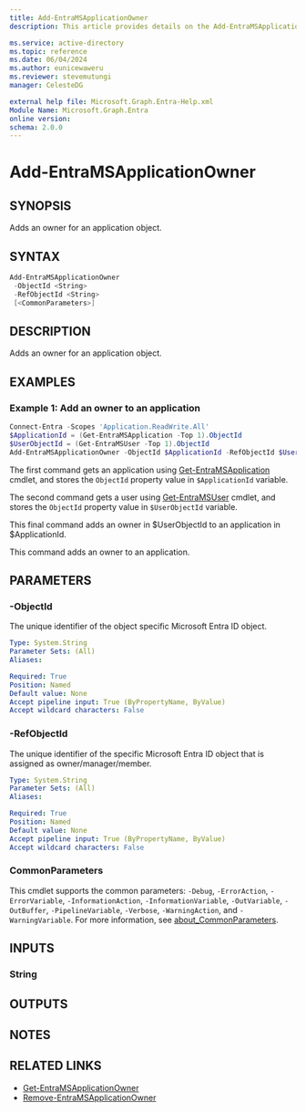 ```yaml
---
title: Add-EntraMSApplicationOwner
description: This article provides details on the Add-EntraMSApplicationOwner command.

ms.service: active-directory
ms.topic: reference
ms.date: 06/04/2024
ms.author: eunicewaweru
ms.reviewer: stevemutungi
manager: CelesteDG

external help file: Microsoft.Graph.Entra-Help.xml
Module Name: Microsoft.Graph.Entra
online version:
schema: 2.0.0
---
```


# Add-EntraMSApplicationOwner

## SYNOPSIS

Adds an owner for an application object.

## SYNTAX

```powershell
Add-EntraMSApplicationOwner 
 -ObjectId <String> 
 -RefObjectId <String> 
 [<CommonParameters>]
```

## DESCRIPTION

Adds an owner for an application object.

## EXAMPLES

### Example 1: Add an owner to an application

```powershell
Connect-Entra -Scopes 'Application.ReadWrite.All'
$ApplicationId = (Get-EntraMSApplication -Top 1).ObjectId
$UserObjectId = (Get-EntraMSUser -Top 1).ObjectId
Add-EntraMSApplicationOwner -ObjectId $ApplicationId -RefObjectId $UserObjectId
```

The first command gets an application using [Get-EntraMSApplication](./Get-EntraMSApplication.md) cmdlet, and stores
the `ObjectId` property value in `$ApplicationId` variable.  

The second command gets a user using [Get-EntraMSUser](./Get-EntraMSUser.md) cmdlet, and stores
the `ObjectId` property value in `$UserObjectId` variable.  

This final command adds an owner in $UserObjectId to an application in $ApplicationId.

This command adds an owner to an application.

## PARAMETERS

### -ObjectId

The unique identifier of the object specific Microsoft Entra ID object.

```yaml
Type: System.String
Parameter Sets: (All)
Aliases:

Required: True
Position: Named
Default value: None
Accept pipeline input: True (ByPropertyName, ByValue)
Accept wildcard characters: False
```

### -RefObjectId

The unique identifier of the specific Microsoft Entra ID object that is assigned as owner/manager/member.

```yaml
Type: System.String
Parameter Sets: (All)
Aliases:

Required: True
Position: Named
Default value: None
Accept pipeline input: True (ByPropertyName, ByValue)
Accept wildcard characters: False
```

### CommonParameters

This cmdlet supports the common parameters: `-Debug`, `-ErrorAction`, `-ErrorVariable`, `-InformationAction`, `-InformationVariable`, `-OutVariable`, `-OutBuffer`, `-PipelineVariable`, `-Verbose`, `-WarningAction`, and `-WarningVariable`. For more information, see [about_CommonParameters](https://go.microsoft.com/fwlink/?LinkID=113216).

## INPUTS

### String

## OUTPUTS

## NOTES

## RELATED LINKS

- [Get-EntraMSApplicationOwner](Get-EntraMSApplicationOwner.md)
- [Remove-EntraMSApplicationOwner](Remove-EntraMSApplicationOwner.md)
